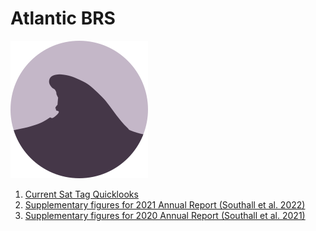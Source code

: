 # Atlantic BRS

![](images/logo.svg)


1. [Current Sat Tag Quicklooks](https://atlanticbrs.github.io/quicklooks)
1. [Supplementary figures for 2021 Annual Report (Southall et al. 2022)](https://atlanticbrs.github.io/report_2021_supplementary_figures/)
1. [Supplementary figures for 2020 Annual Report (Southall et al. 2021)](https://atlanticbrs.github.io/report_2020_supplementary_figures/)
